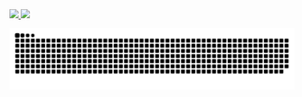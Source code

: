  <a href="https://github.com/MBCapello">
  <img height="180em" src="https://github-readme-stats.vercel.app/api?username=MBCapello&show_icons=true&theme=dark&include_all_commits=true&count_private=true"/>
  <img height="180em" src="https://github-readme-stats.vercel.app/api/top-langs/?username=MBCapello&langs_count=5&theme=dark"/>
</div>

![Snake animation](https://github.com/MBCapello/MBCapello/blob/output/github-contribution-grid-snake.svg)





